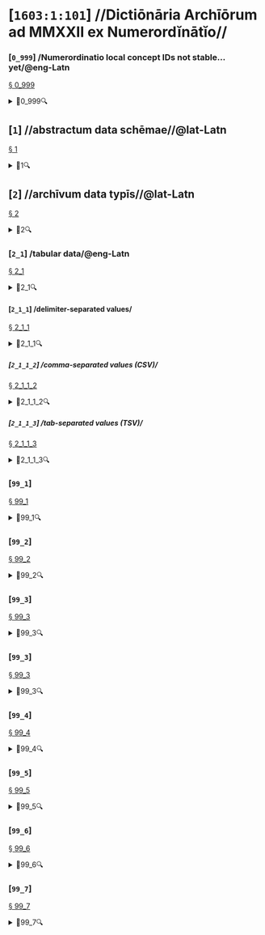 # [`1603:1:101`] //Dictiōnāria Archīōrum ad MMXXII ex Numerordĭnātĭo//


<!--{'#item+conceptum+numerordinatio': '1603:1:1:1:101', '#item+conceptum+codicem': '1_101', '#status+conceptum': '50', '#status+conceptum+codicem': '50', '#item+rem+i_qcc+is_zxxx+ix_n1603': '1603:1:101', '#item+rem+i_qcc+is_zxxx+ix_regex': '', '#item+rem+i_qcc+is_zxxx+ix_wikiq': '', '#item+rem+i_mul+is_zyyy': '//Dictiōnāria Archīōrum ad MMXXII ex Numerordĭnātĭo//', '#item+rem+i_mul+is_zyyy+ix_trivium': '', '#item+rem+i_mul+is_zyyy+ix_trivium+ix_iri': '', '#item+rem+i_lat+is_latn': '//Dictiōnāria Archīōrum ad MMXXII ex Numerordĭnātĭo//', '#item+rem+i_arb+is_arab': '', '#item+rem+i_rus+is_cyrl': '', '#item+rem+i_ben+is_beng': ''}-->
### [`0_999`] /Numerordinatio local concept IDs not stable... yet/@eng-Latn

<a id='0_999' href='#0_999'>§ 0_999</a>


<details><summary>🔎0_999🔍</summary>
  <dl>
    <dt>#item+conceptum+numerordinatio</dt>
    <dd>1603:1:101:0:999</dd>
    <dt>#item+conceptum+codicem</dt>
    <dd>0_999</dd>
    <dt>#item+rem+i_mul+is_zyyy</dt>
    <dd>/Numerordinatio local concept IDs not stable... yet/@eng-Latn</dd>
  </dl>
</details>



## [`1`] //abstractum data schēmae//@lat-Latn

<a id='1' href='#1'>§ 1</a>


<details><summary>🔎1🔍</summary>
  <dl>
    <dt>#item+conceptum+numerordinatio</dt>
    <dd>1603:1:101:1</dd>
    <dt>#item+conceptum+codicem</dt>
    <dd>1</dd>
    <dt>#item+rem+i_mul+is_zyyy</dt>
    <dd>//abstractum data schēmae//@lat-Latn</dd>
  </dl>
</details>



## [`2`] //archīvum data typīs//@lat-Latn

<a id='2' href='#2'>§ 2</a>


<details><summary>🔎2🔍</summary>
  <dl>
    <dt>#item+conceptum+numerordinatio</dt>
    <dd>1603:1:101:2</dd>
    <dt>#item+conceptum+codicem</dt>
    <dd>2</dd>
    <dt>#item+rem+i_mul+is_zyyy</dt>
    <dd>//archīvum data typīs//@lat-Latn</dd>
  </dl>
</details>



### [`2_1`] /tabular data/@eng-Latn

<a id='2_1' href='#2_1'>§ 2_1</a>


<details><summary>🔎2_1🔍</summary>
  <dl>
    <dt>#item+conceptum+numerordinatio</dt>
    <dd>1603:1:101:2:1</dd>
    <dt>#item+conceptum+codicem</dt>
    <dd>2_1</dd>
    <dt>#item+rem+i_mul+is_zyyy</dt>
    <dd>/tabular data/@eng-Latn</dd>
    <dt>#item+rem+i_qcc+is_zxxx+ix_wikiq</dt>
    <dd>Q496946</dd>
  </dl>
</details>



#### [`2_1_1`] /delimiter-separated values/

<a id='2_1_1' href='#2_1_1'>§ 2_1_1</a>


<details><summary>🔎2_1_1🔍</summary>
  <dl>
    <dt>#item+conceptum+numerordinatio</dt>
    <dd>1603:1:101:2:1:1</dd>
    <dt>#item+conceptum+codicem</dt>
    <dd>2_1_1</dd>
    <dt>#item+rem+i_mul+is_zyyy</dt>
    <dd>/delimiter-separated values/</dd>
    <dt>#item+rem+i_qcc+is_zxxx+ix_wikiq</dt>
    <dd>Q3021669</dd>
  </dl>
</details>



##### [`2_1_1_2`] /comma-separated values (CSV)/

<a id='2_1_1_2' href='#2_1_1_2'>§ 2_1_1_2</a>


<details><summary>🔎2_1_1_2🔍</summary>
  <dl>
    <dt>#item+conceptum+numerordinatio</dt>
    <dd>1603:1:101:2:1:1:2</dd>
    <dt>#item+conceptum+codicem</dt>
    <dd>2_1_1_2</dd>
    <dt>#item+rem+i_qcc+is_zxxx+ix_uid</dt>
    <dd>csv</dd>
    <dt>#item+rem+i_mul+is_zyyy</dt>
    <dd>/comma-separated values (CSV)/</dd>
    <dt>#item+rem+i_qcc+is_zxxx+ix_wikiq</dt>
    <dd>Q935809</dd>
  </dl>
</details>



##### [`2_1_1_3`] /tab-separated values (TSV)/

<a id='2_1_1_3' href='#2_1_1_3'>§ 2_1_1_3</a>


<details><summary>🔎2_1_1_3🔍</summary>
  <dl>
    <dt>#item+conceptum+numerordinatio</dt>
    <dd>1603:1:101:2:1:1:3</dd>
    <dt>#item+conceptum+codicem</dt>
    <dd>2_1_1_3</dd>
    <dt>#item+rem+i_qcc+is_zxxx+ix_uid</dt>
    <dd>tsv</dd>
    <dt>#item+rem+i_mul+is_zyyy</dt>
    <dd>/tab-separated values (TSV)/</dd>
    <dt>#item+rem+i_qcc+is_zxxx+ix_wikiq</dt>
    <dd>Q3513566</dd>
  </dl>
</details>



### [`99_1`] 

<a id='99_1' href='#99_1'>§ 99_1</a>


<details><summary>🔎99_1🔍</summary>
  <dl>
    <dt>#item+conceptum+numerordinatio</dt>
    <dd>1603:1:101:99:1</dd>
    <dt>#item+conceptum+codicem</dt>
    <dd>99_1</dd>
    <dt>#item+rem+i_qcc+is_zxxx+ix_uid</dt>
    <dd>json</dd>
  </dl>
</details>



### [`99_2`] 

<a id='99_2' href='#99_2'>§ 99_2</a>


<details><summary>🔎99_2🔍</summary>
  <dl>
    <dt>#item+conceptum+numerordinatio</dt>
    <dd>1603:1:101:99:2</dd>
    <dt>#item+conceptum+codicem</dt>
    <dd>99_2</dd>
    <dt>#item+rem+i_qcc+is_zxxx+ix_uid</dt>
    <dd>xml</dd>
  </dl>
</details>



### [`99_3`] 

<a id='99_3' href='#99_3'>§ 99_3</a>


<details><summary>🔎99_3🔍</summary>
  <dl>
    <dt>#item+conceptum+numerordinatio</dt>
    <dd>1603:1:101:99:3</dd>
    <dt>#item+conceptum+codicem</dt>
    <dd>99_3</dd>
    <dt>#item+rem+i_qcc+is_zxxx+ix_uid</dt>
    <dd>xliff</dd>
  </dl>
</details>



### [`99_3`] 

<a id='99_3' href='#99_3'>§ 99_3</a>


<details><summary>🔎99_3🔍</summary>
  <dl>
    <dt>#item+conceptum+numerordinatio</dt>
    <dd>1603:1:101:99:3</dd>
    <dt>#item+conceptum+codicem</dt>
    <dd>99_3</dd>
    <dt>#item+rem+i_qcc+is_zxxx+ix_uid</dt>
    <dd>tbx</dd>
  </dl>
</details>



### [`99_4`] 

<a id='99_4' href='#99_4'>§ 99_4</a>


<details><summary>🔎99_4🔍</summary>
  <dl>
    <dt>#item+conceptum+numerordinatio</dt>
    <dd>1603:1:101:99:4</dd>
    <dt>#item+conceptum+codicem</dt>
    <dd>99_4</dd>
    <dt>#item+rem+i_qcc+is_zxxx+ix_uid</dt>
    <dd>(HXL)</dd>
    <dt>#item+rem+i_qcc+is_zxxx+ix_wikiq</dt>
    <dd>https://hxlstandard.org/</dd>
  </dl>
</details>



### [`99_5`] 

<a id='99_5' href='#99_5'>§ 99_5</a>


<details><summary>🔎99_5🔍</summary>
  <dl>
    <dt>#item+conceptum+numerordinatio</dt>
    <dd>1603:1:101:99:5</dd>
    <dt>#item+conceptum+codicem</dt>
    <dd>99_5</dd>
    <dt>#item+rem+i_qcc+is_zxxx+ix_uid</dt>
    <dd>(HXLTM)</dd>
    <dt>#item+rem+i_qcc+is_zxxx+ix_wikiq</dt>
    <dd>https://hxltm.etica.ai/</dd>
  </dl>
</details>



### [`99_6`] 

<a id='99_6' href='#99_6'>§ 99_6</a>


<details><summary>🔎99_6🔍</summary>
  <dl>
    <dt>#item+conceptum+numerordinatio</dt>
    <dd>1603:1:101:99:6</dd>
    <dt>#item+conceptum+codicem</dt>
    <dd>99_6</dd>
    <dt>#item+rem+i_qcc+is_zxxx+ix_uid</dt>
    <dd>(numerordinatio)</dd>
    <dt>#item+rem+i_qcc+is_zxxx+ix_wikiq</dt>
    <dd>https://numerordinatio.etica.ai/</dd>
  </dl>
</details>



### [`99_7`] 

<a id='99_7' href='#99_7'>§ 99_7</a>


<details><summary>🔎99_7🔍</summary>
  <dl>
    <dt>#item+conceptum+numerordinatio</dt>
    <dd>1603:1:101:99:7</dd>
    <dt>#item+conceptum+codicem</dt>
    <dd>99_7</dd>
    <dt>#item+rem+i_qcc+is_zxxx+ix_uid</dt>
    <dd>no1.tm.hxl.csv</dd>
    <dt>#item+rem+i_qcc+is_zxxx+ix_wikiq</dt>
    <dd>https://github.com/search?q=repo%3AEticaAI%2Fn-data+extension%3Acsv+filename%3Ano1.tm.hxl.csv&type=Code&ref=advsearch&l=&l=</dd>
  </dl>
</details>



